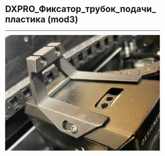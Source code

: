 # DXPRO_Фиксатор_трубок_подачи_пластика (mod3)
---

![DXPRO_Фиксатор_трубок_подачи_пластика_mod3](./img/DXPRO_Фиксатор_трубок_подачи_пластика_mod3.jpg)
